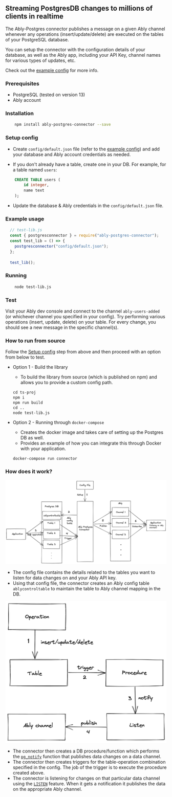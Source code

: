 ## Streaming PostgresDB changes to millions of clients in realtime

The Ably-Postgres connector publishes a message on a given Ably channel whenever any operations (insert/update/delete) are executed on the tables of your PostgreSQL database.

You can setup the connector with the configuration details of your database, as well as the Ably app, including your API Key, channel names for various types of updates, etc.

Check out the [example config](../config/default.json) for more info.

### Prerequisites

- PostgreSQL (tested on version 13)
- Ably account

### Installation

```sh
    npm install ably-postgres-connector --save
```

### Setup config

- Create `config/default.json` file (refer to the [example config](../config/default.json)) and add your database and Ably account credentials as needed.

- If you don't already have a table, create one in your DB. For example, for a table named `users`:

```sql
    CREATE TABLE users (
        id integer,
        name text
    );
```

- Update the database & Ably credentials in the `config/default.json` file.

### Example usage

```javascript
  // test-lib.js
  const { postgresconnector } = require("ably-postgres-connector");
  const test_lib = () => {
    postgresconnector("config/default.json");
  };

  test_lib();
```

### Running

```sh
    node test-lib.js
```

### Test

Visit your Ably dev console and connect to the channel `ably-users-added` (or whichever channel you specified in your config). Try performing various operations (insert, update, delete) on your table. For every change, you should see a new message in the specific channel(s).

### How to run from source

Follow the [Setup config](#Setup-config) step from above and then proceed with an option from below to test.

- Option 1 - Build the library

  - To build the library from source (which is published on npm) and allows you to provide a custom config path.

  ```
  cd ts-proj
  npm i
  npm run build
  cd ..
  node test-lib.js
  ```

- Option 2 - Running through `docker-compose`

  - Creates the docker image and takes care of setting up the Postgres DB as well.
  - Provides an example of how you can integrate this through Docker with your application.

  ```
  docker-compose run connector
  ```

### How does it work?

![Overall Flow Diagram](./ably-postgres-connector-2.png)

- The config file contains the details related to the tables you want to listen for data changes on and your Ably API key.
- Using that config file, the connector creates an Ably config table `ablycontroltable` to maintain the table to Ably channel mapping in the DB.

![Internal Flow Diagram](./ably-postgres-connector-1.png)

- The connector then creates a DB procedure/function which performs the [`pg_notify`](https://www.postgresql.org/docs/current/sql-notify.html) function that publishes data changes on a data channel.
- The connector then creates triggers for the table-operation combination specified in the config. The job of the trigger is to execute the procedure created above.
- The connector is listening for changes on that particular data channel using the [`LISTEN`](https://www.postgresql.org/docs/current/sql-listen.html) feature. When it gets a notification it publishes the data on the appropriate Ably channel.
